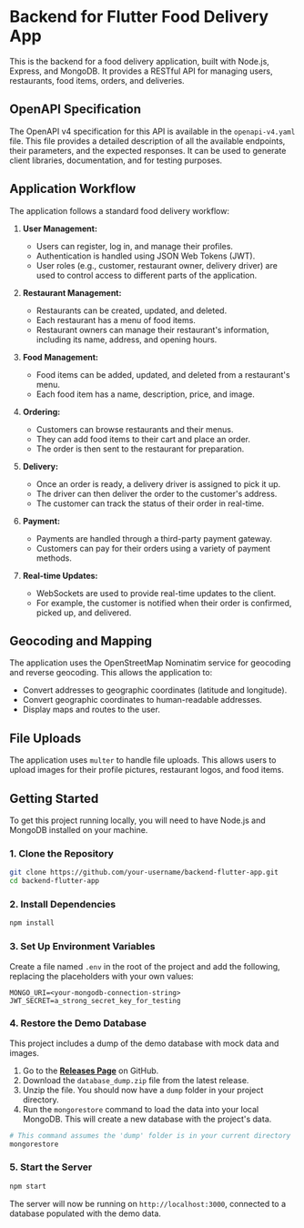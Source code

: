 # Backend for Flutter Food Delivery App

This is the backend for a food delivery application, built with Node.js, Express, and MongoDB. It provides a RESTful API for managing users, restaurants, food items, orders, and deliveries.

## OpenAPI Specification

The OpenAPI v4 specification for this API is available in the `openapi-v4.yaml` file. This file provides a detailed description of all the available endpoints, their parameters, and the expected responses. It can be used to generate client libraries, documentation, and for testing purposes.

## Application Workflow

The application follows a standard food delivery workflow:

1.  **User Management:**
    *   Users can register, log in, and manage their profiles.
    *   Authentication is handled using JSON Web Tokens (JWT).
    *   User roles (e.g., customer, restaurant owner, delivery driver) are used to control access to different parts of the application.

2.  **Restaurant Management:**
    *   Restaurants can be created, updated, and deleted.
    *   Each restaurant has a menu of food items.
    *   Restaurant owners can manage their restaurant's information, including its name, address, and opening hours.

3.  **Food Management:**
    *   Food items can be added, updated, and deleted from a restaurant's menu.
    *   Each food item has a name, description, price, and image.

4.  **Ordering:**
    *   Customers can browse restaurants and their menus.
    *   They can add food items to their cart and place an order.
    *   The order is then sent to the restaurant for preparation.

5.  **Delivery:**
    *   Once an order is ready, a delivery driver is assigned to pick it up.
    *   The driver can then deliver the order to the customer's address.
    *   The customer can track the status of their order in real-time.

6.  **Payment:**
    *   Payments are handled through a third-party payment gateway.
    *   Customers can pay for their orders using a variety of payment methods.

7.  **Real-time Updates:**
    *   WebSockets are used to provide real-time updates to the client.
    *   For example, the customer is notified when their order is confirmed, picked up, and delivered.

## Geocoding and Mapping

The application uses the OpenStreetMap Nominatim service for geocoding and reverse geocoding. This allows the application to:

*   Convert addresses to geographic coordinates (latitude and longitude).
*   Convert geographic coordinates to human-readable addresses.
*   Display maps and routes to the user.

## File Uploads

The application uses `multer` to handle file uploads. This allows users to upload images for their profile pictures, restaurant logos, and food items.

## Getting Started

To get this project running locally, you will need to have Node.js and MongoDB installed on your machine.

### 1. Clone the Repository

```bash
git clone https://github.com/your-username/backend-flutter-app.git
cd backend-flutter-app
```

### 2. Install Dependencies

```bash
npm install
```

### 3. Set Up Environment Variables

Create a file named `.env` in the root of the project and add the following, replacing the placeholders with your own values:

```
MONGO_URI=<your-mongodb-connection-string>
JWT_SECRET=a_strong_secret_key_for_testing
```

### 4. Restore the Demo Database

This project includes a dump of the demo database with mock data and images.

1.  Go to the [**Releases Page**](https://github.com/your-username/your-repo-name/releases) on GitHub.
2.  Download the `database_dump.zip` file from the latest release.
3.  Unzip the file. You should now have a `dump` folder in your project directory.
4.  Run the `mongorestore` command to load the data into your local MongoDB. This will create a new database with the project's data.

```bash
# This command assumes the 'dump' folder is in your current directory
mongorestore
```

### 5. Start the Server

```bash
npm start
```

The server will now be running on `http://localhost:3000`, connected to a database populated with the demo data.

